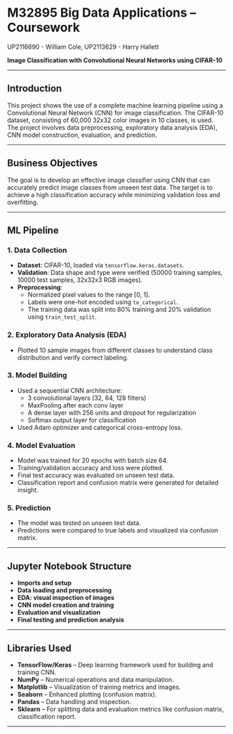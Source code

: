 
# M32895 Big Data Applications – Coursework
UP2116690 - William Cole, UP2113629 - Harry Hallett
 
**Image Classification with Convolutional Neural Networks using CIFAR-10**

---

## Introduction  
This project shows the use of a complete machine learning pipeline using a Convolutional Neural Network (CNN) for image classification. The CIFAR-10 dataset, consisting of 60,000 32x32 color images in 10 classes, is used. The project involves data preprocessing, exploratory data analysis (EDA), CNN model construction, evaluation, and prediction.

---

## Business Objectives  
The goal is to develop an effective image classifier using CNN that can accurately predict image classes from unseen test data. The target is to achieve a high classification accuracy while minimizing validation loss and overfitting.

---

## ML Pipeline

### 1. Data Collection  
- **Dataset**: CIFAR-10, loaded via `tensorflow.keras.datasets`.
- **Validation**: Data shape and type were verified (50000 training samples, 10000 test samples, 32x32x3 RGB images).
- **Preprocessing**:
  - Normalized pixel values to the range [0, 1].
  - Labels were one-hot encoded using `to_categorical`.
  - The training data was split into 80% training and 20% validation using `train_test_split`.

### 2. Exploratory Data Analysis (EDA)  
- Plotted 10 sample images from different classes to understand class distribution and verify correct labeling.

### 3. Model Building  
- Used a sequential CNN architecture:
  - 3 convolutional layers (32, 64, 128 filters)
  - MaxPooling after each conv layer
  - A dense layer with 256 units and dropout for regularization
  - Softmax output layer for classification
- Used Adam optimizer and categorical cross-entropy loss.

### 4. Model Evaluation  
- Model was trained for 20 epochs with batch size 64.
- Training/validation accuracy and loss were plotted.
- Final test accuracy was evaluated on unseen test data.
- Classification report and confusion matrix were generated for detailed insight.

### 5. Prediction  
- The model was tested on unseen test data.
- Predictions were compared to true labels and visualized via confusion matrix.

---

## Jupyter Notebook Structure  
- **Imports and setup**
- **Data loading and preprocessing**
- **EDA: visual inspection of images**
- **CNN model creation and training**
- **Evaluation and visualization**
- **Final testing and prediction analysis**

---

## Libraries Used

- **TensorFlow/Keras** – Deep learning framework used for building and training CNN.
- **NumPy** – Numerical operations and data manipulation.
- **Matplotlib** – Visualization of training metrics and images.
- **Seaborn** – Enhanced plotting (confusion matrix).
- **Pandas** – Data handling and inspection.
- **Sklearn** – For splitting data and evaluation metrics like confusion matrix, classification report.

---
